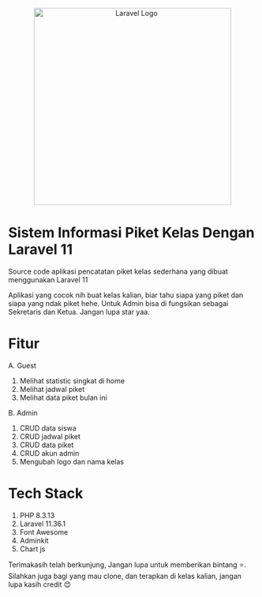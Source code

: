 <p align="center"><a href="https://laravel.com" target="_blank"><img src="https://raw.githubusercontent.com/laravel/art/master/logo-lockup/5%20SVG/2%20CMYK/1%20Full%20Color/laravel-logolockup-cmyk-red.svg" width="400" alt="Laravel Logo"></a></p>

# Sistem Informasi Piket Kelas Dengan Laravel 11
Source code aplikasi pencatatan piket kelas sederhana yang dibuat menggunakan Laravel 11

Aplikasi yang cocok nih buat kelas kalian, biar tahu siapa yang piket dan siapa yang ndak piket hehe.
Untuk Admin bisa di fungsikan sebagai Sekretaris dan Ketua. Jangan lupa star yaa.

# Fitur 
A. Guest
  1. Melihat statistic singkat di home
  2. Melihat jadwal piket
  3. Melihat data piket bulan ini

B. Admin
  1. CRUD data siswa
  2. CRUD jadwal piket
  3. CRUD data piket
  4. CRUD akun admin
  5. Mengubah logo dan nama kelas

# Tech Stack
1. PHP 8.3.13
2. Laravel 11.36.1
3. Font Awesome
4. Adminkit
5. Chart js

Terimakasih telah berkunjung, Jangan lupa untuk memberikan bintang ⭐.
Silahkan juga bagi yang mau clone, dan terapkan di kelas kalian, jangan lupa kasih credit 😊
